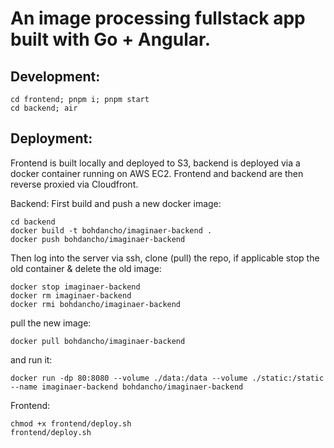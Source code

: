 # An image processing fullstack app built with Go + Angular.

## Development:
```
cd frontend; pnpm i; pnpm start
cd backend; air
```
 
## Deployment:
Frontend is built locally and deployed to S3, backend is deployed via a docker container running on AWS EC2. Frontend and backend are then reverse proxied via Cloudfront. 

Backend:
First build and push a new docker image:
```
cd backend
docker build -t bohdancho/imaginaer-backend .
docker push bohdancho/imaginaer-backend
```
Then log into the server via ssh, clone (pull) the repo,
if applicable stop the old container & delete the old image:
```
docker stop imaginaer-backend
docker rm imaginaer-backend
docker rmi bohdancho/imaginaer-backend
```
pull the new image:
```
docker pull bohdancho/imaginaer-backend
```
and run it:
```
docker run -dp 80:8080 --volume ./data:/data --volume ./static:/static --name imaginaer-backend bohdancho/imaginaer-backend 
```

Frontend:
```
chmod +x frontend/deploy.sh
frontend/deploy.sh
```
